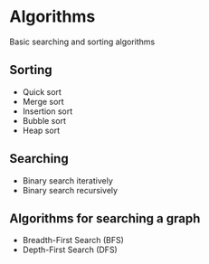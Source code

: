 # Algorithms
Basic searching and sorting algorithms



## Sorting
  - Quick sort
  - Merge sort
  - Insertion sort
  - Bubble sort
  - Heap sort

## Searching
  - Binary search iteratively
  - Binary search recursively
  
  
## Algorithms for searching a graph
  - Breadth-First Search (BFS)
  - Depth-First Search (DFS)
